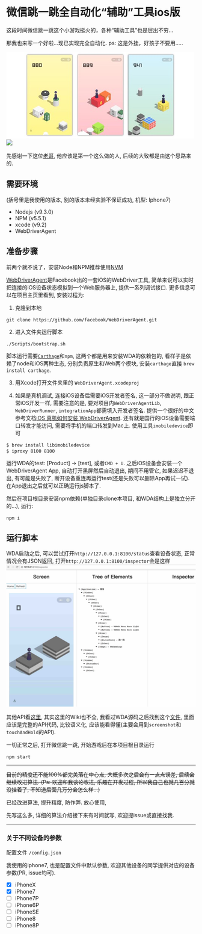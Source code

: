 # 微信跳一跳全自动化“辅助”工具ios版

这段时间微信跳一跳这个小游戏挺火的，各种“辅助工具”也是层出不穷...


那我也来写一个好啦...现已实现完全自动化. ps: 这是外挂，好孩子不要用.....


![](./demo.jpg)
![](./jump1.gif)


先感谢一下这位[老哥](https://zhuanlan.zhihu.com/p/32452473), 他应该是第一个这么做的人, 后续的大致都是由这个思路来的.




## 需要环境
(括号里是我使用的版本, 别的版本未经实验不保证成功, 机型: Iphone7)
- Nodejs (v9.3.0)
- NPM (v5.5.1)
- xcode (v9.2)
- WebDriverAgent


## 准备步骤
前两个就不说了，安装Node和NPM推荐使用[NVM](https://github.com/creationix/nvm)


[WebDriverAgent](https://github.com/facebook/WebDriverAgent)是Facebook出的一套iOS的WebDriver工具, 简单来说可以实时把连接的iOS设备状态模拟到一个Web服务器上, 提供一系列调试接口. 更多信息可以在项目主页里看到, 安装过程为:
1. 克隆到本地
```
git clone https://github.com/facebook/WebDriverAgent.git
```
2. 进入文件夹运行脚本
```
./Scripts/bootstrap.sh
```
脚本运行需要[`Carthage`](https://github.com/Carthage/Carthage)和`npm`, 这两个都是用来安装WDA的依赖包的, 看样子是依赖了node和iOS两种生态, 分别负责原生和Web两个模块, 安装`carthage`直接 `brew install carthage`.


3. 用Xcode打开文件夹里的 `WebDriverAgent.xcodeproj`


4. 如果是真机调试, 连接iOS设备后需要iOS开发者签名, 这一部分不做说明, 跟正常iOS开发一样, 需要注意的是, 要对项目内`WebDriverAgentLib`, `WebDriverRunner`, `integrationApp`都需填入开发者签名. 提供一个很好的中文参考文档[iOS 真机如何安装 WebDriverAgent](https://testerhome.com/topics/7220). 还有就是国行的iOS设备需要端口转发才能访问, 需要将手机的端口转发到Mac上. 使用工具`imobiledevice`即可
```
$ brew install libimobiledevice
$ iproxy 8100 8100
```


运行WDA的test: [Product] -> [test], 或者`CMD + U`. 之后iOS设备会安装一个WebDriverAgent App, 自动打开黑屏然后自动退出, 期间不用管它, 如果迟迟不退出, 有可能是失败了, 断开设备重连再运行test(还是失败可以删除App再试一试). 在App退出之后就可以正确运行js脚本了.


然后在项目根目录安装npm依赖(单独目录clone本项目, 和WDA结构上是独立分开的...), 运行:
```
npm i
```


## 运行脚本
WDA启动之后, 可以尝试打开`http://127.0.0.1:8100/status`查看设备状态, 正常情况会有JSON返回, 打开`http://127.0.0.1:8100/inspector`会是这样
![](./inspec.jpg)


其他API看[这里](https://github.com/facebook/WebDriverAgent/wiki/Queries), 其实这里的Wiki也不全, 我看过WDA源码之后找到这个[文件](https://github.com/facebook/WebDriverAgent/blob/master/WebDriverAgentLib/Commands/FBElementCommands.m#L60), 里面应该是完整的API代码, 比较语义化, 应该能看得懂(主要会用到`screenshot`和`touchAndHold`的API).


一切正常之后, 打开微信跳一跳, 开始游戏后在本项目根目录运行
```
npm start
```


---

~~目前的精度还不能100%都完美落在中心点, 大概多次之后会有一点点误差, 后续会继续改进算法. (Ps: 欢迎和我谈论改进, 乐趣在开发过程, 所以我自己也就几百分就没挂着了, 不知道后面几万分会怎么样...)~~

已经改进算法, 提升精度, 防作弊. 放心使用,

先写这么多, 详细的算法介绍接下来有时间就写, 欢迎提issue或直接找我.

---

### 关于不同设备的参数

配置文件 `/config.json`

我使用的iphone7, 也是配置文件中默认参数, 欢迎其他设备的同学提供对应的设备参数(PR, issue均可).

- [X] iPhoneX
- [X] iPhone7
- [ ] iPhone7P
- [ ] iPhone6P
- [ ] iPhoneSE
- [ ] iPhone8
- [ ] iPhone8P
